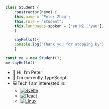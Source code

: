 ```javascript
class Student {
    constructor(name) {
    this.name = 'Peter Zhou';
    this.role = 'Student';
    this.languages-spoken = ['en_NZ','yue'];
    }

    sayHello(){
    console.log('Thank you for stopping by')
    }

const me = new Student();
me.sayHello()
```
- 👋 Hi, I’m Peter
- 🌱 I’m currently TypeScript
- 💻Tech I am interested in:
    - [![Svelte](https://img.shields.io/badge/Svelte-%23f1413d.svg?logo=svelte&logoColor=white)](#)
    - [![React](https://img.shields.io/badge/React-%2320232a.svg?logo=react&logoColor=%2361DAFB)](#)
    - [![Linux](https://img.shields.io/badge/Linux-FCC624?logo=linux&logoColor=black)](#)


    

<!---
zetapow/zetapow is a ✨ special ✨ repository because its `README.md` (this file) appears on your GitHub profile.
You can click the Preview link to take a look at your changes.
- 👀 I’m interested in Svelte

--->
